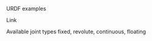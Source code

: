 URDF examples

Link

<link name="my_link">
    <inertial>
        <mass value="${mass}" />
        <origin xyz="0 0 0" rpy="0 0 0"/>
        <inertia ixx="X" ixy="0.0" ixz="0.0" iyy="Y" iyz="0.0" izz="Z"/>
    </inertial>
    <visual>
        <origin xyz="0 0 0" rpy="0 0 0"/>
        <geometry>
            <cylinder length="A" radius="B"/>
            <!-- <box size="1 1 1" /> -->
        </geometry>
        <material name="White"/>
    </visual>
    <collision>
        <origin xyz="0 0 0" rpy="0 0 0"/>
        <geometry>
            <cylinder length="A" radius="B"/>
            <!-- <box size="1 1 1" /> -->
        </geometry>
    </collision>
</link>

Available joint types fixed, revolute, continuous, floating 
<joint name="my_joint" type="floating">
    <origin xyz="0 0 1" rpy="0 0 3.1416"/>
    <parent link="link1"/>
    <child link="link2"/>
    <dynamics damping="0.0" friction="0.0"/>
    <limit effort="30" velocity="1.0" lower="-2.2" upper="0.7" />
 </joint>
 
<joint name="${model_prefix}base_link_joint" type="fixed">
    <origin xyz="0 0 0" rpy="0 0 0"/>
    <parent link="${model_prefix}base_footprint"/>
    <child link="${model_prefix}base_link"/>
</joint>

<joint name="${model_prefix}base_link_joint" type="fixed">
    <origin xyz="0 0 0" rpy="0 0 0"/>
    <parent link="${model_prefix}base_footprint"/>
    <child link="${model_prefix}base_link"/>
</joint>

